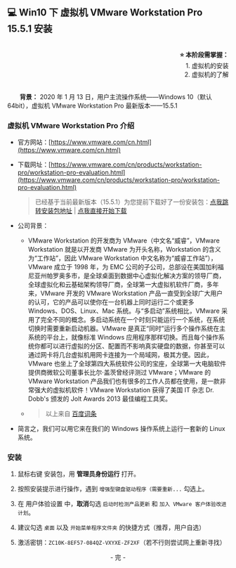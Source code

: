 ## 💻 Win10 下 虚拟机 VMware Workstation Pro 15.5.1 安装

<br>
<div align=right>
    <b>⭐ 本阶段需掌握：</b><br>
    1. 虚拟机的安装<br>
    2. 虚拟机的了解
</div>
<br>

&emsp;&emsp;**背景：** 2020 年 1 月 13 日，用户主流操作系统——Windows 10（默认 64bit），虚拟机 VMware Workstation Pro 最新版本——15.5.1

### 虚拟机 VMware Workstation Pro 介绍

+ 官方网站：[https://www.vmware.com/cn.html](https://www.vmware.com/cn.html)

+ 下载网址：[https://www.vmware.com/cn/products/workstation-pro/workstation-pro-evaluation.html](https://www.vmware.com/cn/products/workstation-pro/workstation-pro-evaluation.html)

    > 已经基于当前最新版本（15.5.1）为您提前下载好了一份安装包：[点我跳转安装包地址](/files/VMware-workstation-full-15.5.1-15018445.exe) | [点我直接开始下载](https://github.com/fmw666/Web-Full-Stacker/raw/master/files/VMware-workstation-full-15.5.1-15018445.exe)

+ 公司背景：

    + VMware Workstation 的开发商为 VMware（中文名“威睿”，VMware Workstation 就是以开发商 VMware 为开头名称，Workstation 的含义为“工作站”，因此 VMware Workstation 中文名称为“威睿工作站”），VMware 成立于 1998 年，为 EMC 公司的子公司，总部设在美国加利福尼亚州帕罗奥多市，是全球桌面到数据中心虚拟化解决方案的领导厂商，全球虚拟化和云基础架构领导厂商，全球第一大虚拟机软件厂商，多年来，VMware 开发的 VMware Workstation 产品一直受到全球广大用户的认可，它的产品可以使你在一台机器上同时运行二个或更多 Windows、DOS、Linux、Mac 系统。与“多启动”系统相比，VMware 采用了完全不同的概念。多启动系统在一个时刻只能运行一个系统，在系统切换时需要重新启动机器。VMware 是真正“同时”运行多个操作系统在主系统的平台上，就像标准 Windows 应用程序那样切换。而且每个操作系统你都可以进行虚拟的分区、配置而不影响真实硬盘的数据，你甚至可以通过网卡将几台虚拟机用网卡连接为一个局域网，极其方便。因此，VMware 也坐上了全球第四大系统软件公司的宝座，全球第一大电脑软件提供商微软公司董事长比尔·盖茨曾经评测过 VMware；VMware 的 VMware Workstation 产品我们也有很多的工作人员都在使用，是一款非常强大的虚拟机软件！VMware Workstation 获得了美国 IT 杂志 Dr. Dobb's 颁发的 Jolt Awards 2013 最佳编程工具奖。

    + > 以上来自 [百度词条](https://baike.baidu.com/item/VMware%20Workstation/9884359)

+ 简言之，我们可以用它来在我们的 Windows 操作系统上运行一套新的 Linux 系统。

### 安装

1. 鼠标右键 安装包，用 **管理员身份运行** 打开。

1. 按照安装提示进行操作，遇到 `增强型键盘驱动程序（需要重新...` 勾选上。

1. 在 用户体验设置 中，**取消**勾选 `启动时检测产品更新` 和 `加入 VMware 客户体验改进计划`。

1. 建议勾选 `桌面` 以及 `开始菜单程序文件夹` 的快捷方式（推荐，用户自选）

1. 激活密钥：`ZC10K-8EF57-084QZ-VXYXE-ZF2XF`（若不行则尝试网上重新寻找）

<div align=center>
    - 完 -
</div>